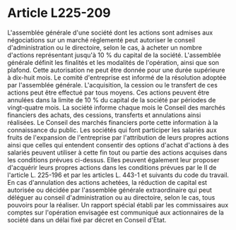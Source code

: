# Article L225-209

L'assemblée générale d'une société dont les actions sont admises aux négociations sur un marché réglementé peut autoriser le conseil d'administration ou le directoire, selon le cas, à acheter un nombre d'actions représentant jusqu'à 10 % du capital de la société. L'assemblée générale définit les finalités et les modalités de l'opération, ainsi que son plafond. Cette autorisation ne peut être donnée pour une durée supérieure à dix-huit mois. Le comité d'entreprise est informé de la résolution adoptée par l'assemblée générale.   L'acquisition, la cession ou le transfert de ces actions peut être effectué par tous moyens. Ces actions peuvent être annulées dans la limite de 10 % du capital de la société par périodes de vingt-quatre mois. La société informe chaque mois le Conseil des marchés financiers des achats, des cessions, transferts et annulations ainsi réalisées. Le Conseil des marchés financiers porte cette information à la connaissance du public.   Les sociétés qui font participer les salariés aux fruits de l'expansion de l'entreprise par l'attribution de leurs propres actions ainsi que celles qui entendent consentir des options d'achat d'actions à des salariés peuvent utiliser à cette fin tout ou partie des actions acquises dans les conditions prévues ci-dessus. Elles peuvent également leur proposer d'acquérir leurs propres actions dans les conditions prévues par le II de l'article L. 225-196 et par les articles L. 443-1 et suivants du code du travail.   En cas d'annulation des actions achetées, la réduction de capital est autorisée ou décidée par l'assemblée générale extraordinaire qui peut déléguer au conseil d'administration ou au directoire, selon le cas, tous pouvoirs pour la réaliser. Un rapport spécial établi par les commissaires aux comptes sur l'opération envisagée est communiqué aux actionnaires de la société dans un délai fixé par décret en Conseil d'Etat.